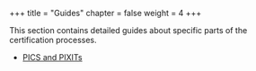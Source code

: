 +++
title = "Guides"
chapter = false
weight = 4
+++

This section contains detailed guides about specific parts of the certification processes.

- [PICS and PIXITs](./picsandpixit/)
